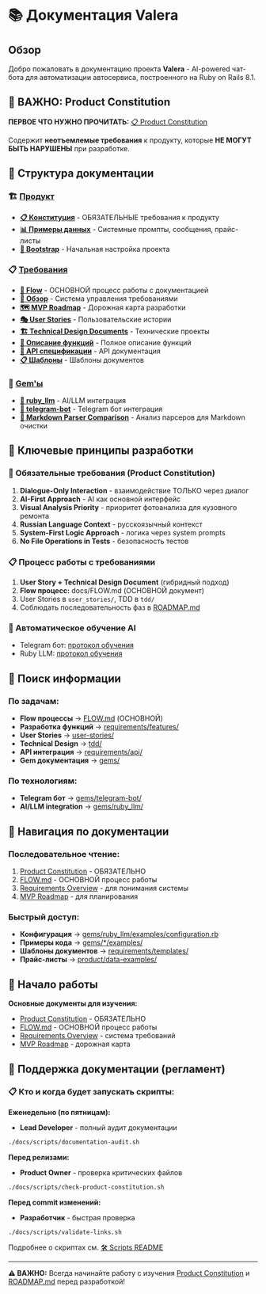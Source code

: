 # 📚 Документация Valera

## Обзор

Добро пожаловать в документацию проекта **Valera** - AI-powered чат-бота для автоматизации автосервиса, построенного на Ruby on Rails 8.1.

## 🚨 ВАЖНО: Product Constitution

**ПЕРВОЕ ЧТО НУЖНО ПРОЧИТАТЬ:** [📋 Product Constitution](product/constitution.md)

Содержит **неотъемлемые требования** к продукту, которые **НЕ МОГУТ БЫТЬ НАРУШЕНЫ** при разработке.

## 📂 Структура документации

### 🏗️ [Продукт](product/)
- **[📋 Конституция](product/constitution.md)** - ОБЯЗАТЕЛЬНЫЕ требования к продукту
- **[📊 Примеры данных](product/data-examples/)** - Системные промпты, сообщения, прайс-листы
- **[🚀 Bootstrap](product/bootstrap/)** - Начальная настройка проекта

### 📋 [Требования](requirements/)
- **[🔄 Flow](FLOW.md)** - ОСНОВНОЙ процесс работы с документацией
- **[📖 Обзор](requirements/README.md)** - Система управления требованиями
- **[🗺️ MVP Roadmap](requirements/mvp-roadmap-priorities.md)** - Дорожная карта разработки
- **[🎭 User Stories](user-stories/)** - Пользовательские истории
- **[🏗️ Technical Design Documents](tdd/)** - Технические проекты
- **[🌟 Описание функций](features/)** - Полное описание функций
- **[🔌 API спецификации](api/)** - API документация
- **[📋 Шаблоны](templates/)** - Шаблоны документов

### 💎 [Gem'ы](gems/)
- **[🤖 ruby_llm](gems/ruby_llm/)** - AI/LLM интеграция
- **[📱 telegram-bot](gems/telegram-bot/)** - Telegram бот интеграция
- **[📝 Markdown Parser Comparison](gems/markdown-parser-comparison.md)** - Анализ парсеров для Markdown очистки

## 🎯 Ключевые принципы разработки

### 🚨 Обязательные требования (Product Constitution)
1. **Dialogue-Only Interaction** - взаимодействие ТОЛЬКО через диалог
2. **AI-First Approach** - AI как основной интерфейс
3. **Visual Analysis Priority** - приоритет фотоанализа для кузовного ремонта
4. **Russian Language Context** - русскоязычный контекст
5. **System-First Logic Approach** - логика через system prompts
6. **No File Operations in Tests** - безопасность тестов

### 📋 Процесс работы с требованиями
1. **User Story + Technical Design Document** (гибридный подход)
2. **Flow процесс:** docs/FLOW.md (ОСНОВНОЙ документ)
3. User Stories в `user_stories/`, TDD в `tdd/`
4. Соблюдать последовательность фаз в [ROADMAP.md](../ROADMAP.md)

### 🤖 Автоматическое обучение AI
- Telegram бот: [протокол обучения](../.claude/telegram-bot-learning.md)
- Ruby LLM: [протокол обучения](../.claude/ruby_llm-learning.md)

## 🔄 Поиск информации

### По задачам:
- **Flow процессы** → [FLOW.md](FLOW.md) (ОСНОВНОЙ)
- **Разработка функций** → [requirements/features/](requirements/features/)
- **User Stories** → [user-stories/](user-stories/)
- **Technical Design** → [tdd/](tdd/)
- **API интеграция** → [requirements/api/](requirements/api/)
- **Gem документация** → [gems/](gems/)

### По технологиям:
- **Telegram бот** → [gems/telegram-bot/](gems/telegram-bot/)
- **AI/LLM integration** → [gems/ruby_llm/](gems/ruby_llm/)

## 📝 Навигация по документации

### Последовательное чтение:
1. [Product Constitution](product/constitution.md) - ОБЯЗАТЕЛЬНО
2. [FLOW.md](FLOW.md) - ОСНОВНОЙ процесс работы
3. [Requirements Overview](requirements/README.md) - для понимания системы
4. [MVP Roadmap](requirements/mvp-roadmap-priorities.md) - для планирования

### Быстрый доступ:
- **Конфигурация** → [gems/ruby_llm/examples/configuration.rb](gems/ruby_llm/examples/configuration.rb)
- **Примеры кода** → [gems/*/examples/](gems/)
- **Шаблоны документов** → [requirements/templates/](requirements/templates/)
- **Прайс-листы** → [product/data-examples/](product/data-examples/)

## 🚀 Начало работы

**Основные документы для изучения:**
- [Product Constitution](product/constitution.md) - ОБЯЗАТЕЛЬНО
- [FLOW.md](FLOW.md) - ОСНОВНОЙ процесс работы
- [Requirements Overview](requirements/README.md) - система требований
- [MVP Roadmap](requirements/mvp-roadmap-priorities.md) - дорожная карта

## 🔧 Поддержка документации (регламент)

### 📋 Кто и когда будет запускать скрипты:

**Еженедельно (по пятницам):**
- **Lead Developer** - полный аудит документации
```bash
./docs/scripts/documentation-audit.sh
```

**Перед релизами:**
- **Product Owner** - проверка критических файлов
```bash
./docs/scripts/check-product-constitution.sh
```

**Перед commit изменений:**
- **Разработчик** - быстрая проверка
```bash
./docs/scripts/validate-links.sh
```

Подробнее о скриптах см. [🛠 Scripts README](scripts/README.md)

---

**⚠️ ВАЖНО:** Всегда начинайте работу с изучения [Product Constitution](product/constitution.md) и [ROADMAP.md](ROADMAP.md) перед разработкой!
